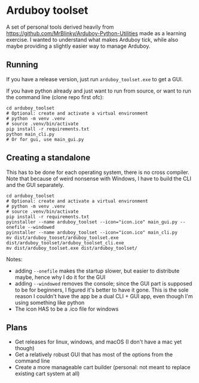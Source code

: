 # Arduboy toolset

A set of personal tools derived heavily from https://github.com/MrBlinky/Arduboy-Python-Utilities
made as a learning exercise. I wanted to understand what makes Arduboy tick, while also maybe
providing a slightly easier way to manage Arduboy. 

## Running

If you have a release version, just run `arduboy_toolset.exe` to get a GUI.

If you have python already and just want to run from source, or want to run the command line 
(clone repo first ofc):

```shell
cd arduboy_toolset
# Optional: create and activate a virtual environment
# python -m venv .venv
# source .venv/bin/activate
pip install -r requirements.txt
python main_cli.py
# Or for gui, use main_gui.py
```

## Creating a standalone

This has to be done for each operating system, there is no cross compiler. Note that because of weird 
nonsense with Windows, I have to build the CLI and the GUI separately.

```shell
cd arduboy_toolset
# Optional: create and activate a virtual environment
# python -m venv .venv
# source .venv/bin/activate
pip install -r requirements.txt
pyinstaller --name arduboy_toolset --icon="icon.ico" main_gui.py --onefile --windowed
pyinstaller --name arduboy_toolset --icon="icon.ico" main_cli.py
mv dist/arduboy_tooset/arduboy_toolset.exe dist/arduboy_toolset/arduboy_toolset_cli.exe
mv dist/arduboy_toolset.exe dist/arduboy_toolset/
```

Notes: 
- adding `--onefile` makes the startup slower, but easier to distribute maybe, hence why I do it 
  for the GUI
- adding `--windowed` removes the console; since the GUI part is supposed to be for beginners, I 
  figured it's better to have it gone. This is the sole reason I couldn't have the app be a dual
  CLI + GUI app, even though I'm using something like python
- The icon HAS to be a .ico file for windows

## Plans
- Get releases for linux, windows, and macOS (I don't have a mac yet though)
- Get a relatively robust GUI that has most of the options from the command line
- Create a more manageable cart builder (personal: not meant to replace existing cart system at all)
